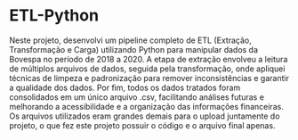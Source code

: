 # ETL-Python
Neste projeto, desenvolvi um pipeline completo de ETL (Extração, Transformação e Carga) utilizando Python para manipular dados da Bovespa no período de 2018 a 2020. A etapa de extração envolveu a leitura de múltiplos arquivos de dados, seguida pela transformação, onde apliquei técnicas de limpeza e padronização para remover inconsistências e garantir a qualidade dos dados. Por fim, todos os dados tratados foram consolidados em um único arquivo .csv, facilitando análises futuras e melhorando a acessibilidade e a organização das informações financeiras. Os arquivos utilizados eram grandes demais para o upload juntamente do projeto, o que fez este projeto possuir o código e o arquivo final apenas.
